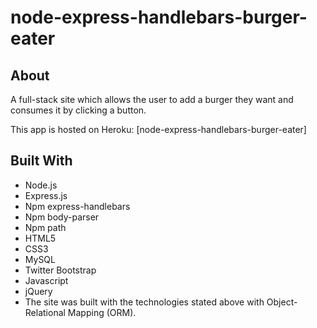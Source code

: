 # node-express-handlebars-burger-eater

## About
A full-stack site which allows the user to add a burger they want and consumes it by clicking a button. 

This app is hosted on Heroku:
[node-express-handlebars-burger-eater]

## Built With
* Node.js
* Express.js
* Npm express-handlebars
* Npm body-parser
* Npm path
* HTML5
* CSS3
* MySQL
* Twitter Bootstrap
* Javascript
* jQuery
* The site was built with the technologies stated above with Object-Relational Mapping (ORM).
